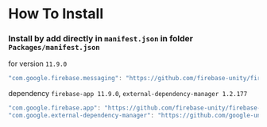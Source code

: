 # How To Install

### Install by add directly in `manifest.json` in folder `Packages/manifest.json`


for version `11.9.0`
```csharp
"com.google.firebase.messaging": "https://github.com/firebase-unity/firebase-messaging.git#11.9.0",
```


dependency `firebase-app 11.9.0`, `external-dependency-manager 1.2.177`
```csharp
"com.google.firebase.app": "https://github.com/firebase-unity/firebase-app.git#11.9.0",
"com.google.external-dependency-manager": "https://github.com/google-unity/external-dependency-manager.git#1.2.177",
```